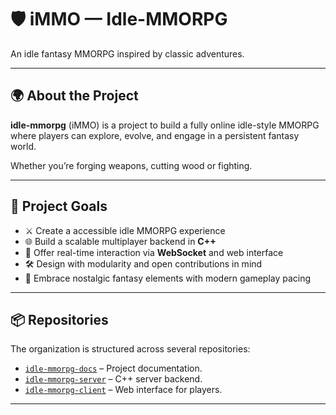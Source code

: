# 🛡️ iMMO — Idle-MMORPG

An idle fantasy MMORPG inspired by classic adventures.

---

## 🌍 About the Project

**idle-mmorpg** (iMMO) is a project to build a fully online idle-style MMORPG where players can explore, evolve, and engage in a persistent fantasy world.

Whether you’re forging weapons, cutting wood or fighting.

---

## 🎯 Project Goals

- ⚔️ Create a accessible idle MMORPG experience  
- 🌐 Build a scalable multiplayer backend in **C++**  
- 💬 Offer real-time interaction via **WebSocket** and web interface  
- 🛠️ Design with modularity and open contributions in mind  
- 🧙 Embrace nostalgic fantasy elements with modern gameplay pacing  

---

## 📦 Repositories

The organization is structured across several repositories:
- [`idle-mmorpg-docs`](https://github.com/idle-mmorpg/idle-mmorpg-docs) – Project documentation.
- [`idle-mmorpg-server`](https://github.com/idle-mmorpg/idle-mmorpg-server) – C++ server backend.
- [`idle-mmorpg-client`](https://github.com/idle-mmorpg/idle-mmorpg-client) – Web interface for players.

---
